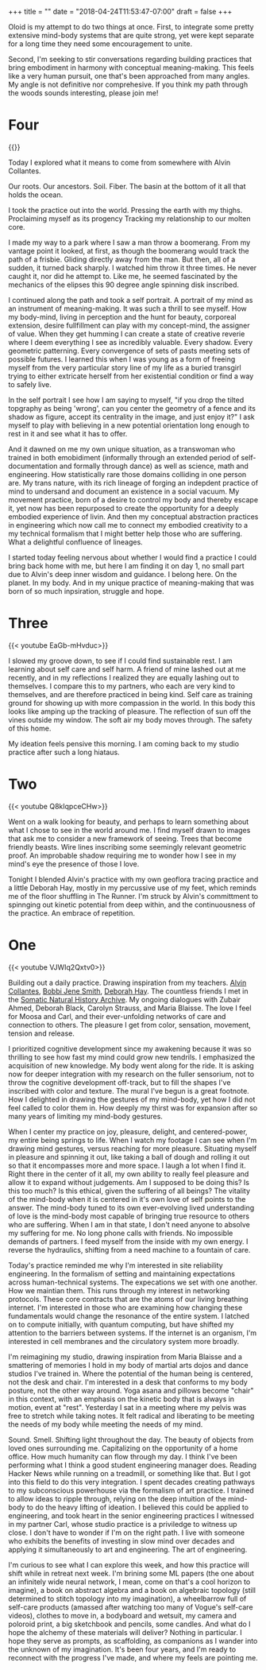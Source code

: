 +++
title = ""
date = "2018-04-24T11:53:47-07:00"
draft = false
+++

Oloid is my attempt to do two things at once. First, 
to integrate some pretty extensive mind-body systems that are 
quite strong, yet were kept separate for a long time they 
need some encouragement to unite. 

Second, I'm seeking to stir conversations regarding
building practices that bring embodiment in harmony with conceptual
meaning-making. This feels like a very human pursuit, one that's been
approached from many angles. My angle is not definitive nor 
comprehesive. If you think my path through the woods sounds
interesting, please join me! 

# Four

{{<youtube qcNBTKzccXw>}}

Today I explored what it means to come from somewhere with Alvin Collantes. 

Our roots. Our ancestors. Soil. Fiber. The basin
at the bottom of it all that holds the ocean.  

I took the  practice out into the world. 
Pressing the earth with my thighs. Proclaiming myself as its progency
Tracking my relationship to our molten core. 

I made my way to a park where I saw a man throw a boomerang. From my 
vantage point it looked, at first, as though the boomerang would 
track the path of a frisbie. Gliding directly away from 
the man. But then, all of a sudden, it turned back sharply. I watched
him throw it three times. He never caught it, nor did he
attempt to. Like me, he seemed fascinated by 
the mechanics of the elipses this 90 degree angle spinning disk inscribed.

I continued along the path and took a self portrait. 
A portrait of my mind as an instrument of meaning-making. It was 
such a thrill to see myself. How my body-mind, living
in perception and the hunt for beauty, corporeal extension, desire
fullfillment can play with my concept-mind, the assigner of value. 
When they get humming I can create a state of creative reverie where 
I deem everything I see as incredibly valuable. Every shadow. 
Every geometric patterning. Every convergence of sets of pasts 
meeting sets of possible futures. I learned this when I was young 
as a form of freeing myself from the very particular story line of 
my life as a buried transgirl
trying to either extricate herself from her existential condition
or find a way to safely live. 

In the self portrait I see how I am saying to myself, "if you drop 
the tilted topgraphy as being 'wrong', can you center the geometry 
of a fence and its shadow as figure, accept its centrality in
the image, and just enjoy it?" I ask myself to
play with believing in a new potential orientation long
enough to rest in it and see what it has to offer. 

And it dawned on me my own unique situation, as a transwoman who trained
in both emobidiment (informally through an extended period of self-documentation
and formally through dance) as well as science, math and engineering. How
statistically rare those domains colliding in one person are. My trans 
nature, with its rich lineage of forging an 
indepdent practice of mind to undersand and document an existence in 
a social vacuum. My movement practice, born of a desire to control my body
and thereby escape it, yet now has been repurposed to create the 
opportunity for a deeply embodied experience of livin. And then my 
conceptual abstraction practices in engineering which now call me 
to connect my embodied creativity to a my technical formalism
that I might better help those who are suffering. What a delightful 
confluence of lineages. 

I started today feeling nervous about whether I would find a practice
I could bring back home with me, but here I am finding it on day 1, no 
small part due to Alvin's deep inner wisdom and guidance. I belong here.
On the planet. In my body. And in my unique practice of meaning-making
that was born of so much inpsiration, struggle and hope. 

# Three

{{< youtube EaGb-mHvduc>}}

I slowed my groove down, to see if I could find sustainable rest. I am learning
about self care and self harm. A friend of mine lashed out at me recently,
and in my reflections I realized they are equally lashing out to themselves. I 
compare this to my partners, who each are very kind to themselves, and are
therefore practiced in being kind. Self care as training ground for showing
up with more compassion in the world. In this body this looks like amping
up the tracking of pleasure. The reflection of sun off the vines outside my 
window. The soft air my body moves through. The safety of this home.

My ideation feels pensive this morning. I am coming back to my studio practice
after such a long hiataus. 

# Two

{{< youtube Q8kIqpceCHw>}}

Went on a walk looking for beauty, and perhaps to learn something about what I 
chose to see in the world around me. I find myself drawn to images that ask me
to consider a new framework of seeing. Trees that become friendly beasts. 
Wire lines inscribing some seemingly relevant geometric proof. An improbable
shadow requiring me to wonder how I see in my mind's eye the presence of those
I love. 

Tonight I blended Alvin's practice with my own geoflora tracing practice
and a little Deborah Hay, mostly in my percussive use of my feet, which
reminds me of the floor shuffling in The Runner. I'm struck by Alvin's committment
to spinnging out kinetic potential from deep within, and the continuousness of
the practice. An embrace of repetition.

# One

{{< youtube VJWIq2Qxtv0>}}

Building out a daily practice. Drawing inspiration from my teachers.
[Alvin Collantes](https://www.alvincollantes.com/), [Bobbi Jene Smith](https://www.gagapeople.com/en/teachers/bobbi-jene-smith/),
[Deborah Hay](https://dhdcblog.blogspot.com/). The countless friends
I met in the [Somatic Natural History Archive](https://www.youtube.com/user/dancingecologist/videos). My ongoing dialogues
with Zubair Ahmed, Deborah Black, Carolyn Strauss, and Maria Blaisse. 
The love I feel for Moosa and Carl, and their ever-unfolding networks of 
care and connection to others. The pleasure I get from color, sensation,
movement, tension and release.

I prioritized cognitive development since my awakening because it was so 
thrilling to see how fast my mind could grow new tendrils. I emphasized
the acquisition of new knowledge. My body went along for the ride. It is
asking now for deeper integration with my research on the fuller sensorium,
not to throw the cognitive development off-track, but to fill the shapes I've 
inscribed with color and texture. The mural I've begun is a great footnote.
How I delighted in drawing the gestures of my mind-body, yet how I did not
feel called to color them in. How deeply my thirst was for expansion after 
so many years of limiting my mind-body gestures. 

When I center my practice on joy, pleasure, delight, and centered-power, my
entire being springs to life. When I watch my footage I can see when I'm 
drawing mind gestures, versus reaching for more pleasure. Situating
myself in pleasure and spinning it out, like taking a ball of dough and rolling
it out so that it encompasses more and more space. I laugh a lot when I find it.
Right there in the center of it all, my own ability to really feel pleasure
and allow it to expand without judgements. Am I supposed to be doing this? Is
this too much? Is this ethical, given the suffering of all beings? The vitality
of the mind-body when it is centered in it's own love of self points 
to the answer. The mind-body tuned to its own ever-evolving lived understanding 
of love is the mind-body most capable of bringing true resource to others who
are suffering. When I am in that state, I don't need anyone to absolve my suffering
for me. No long phone calls with friends. No impossible demands of partners. I
feed myself from the inside with my own energy. I reverse the hydraulics, shifting
from a need machine to a fountain of care. 

Today's practice reminded me why I'm interested in site reliability engineering. 
In the formalism of setting and maintaining expectations across 
human-technical systems. The expecations we set with one another. 
How we maintian them. This runs through my interest in networking protocols. 
These core contracts that are the atoms of our living breathing internet. 
I'm interested in those who are examining how
changing these fundamentals would change the resonance of the entire system. 
I latched on to compute initially, with quantum computing, but have shifted my
attention to the barriers between systems. If the internet is an organism, 
I'm interested in cell membranes and the circulatory system more broadly.

I'm reimagining my studio, drawing inspiration from Maria Blaisse and a smattering
of memories I hold in my body of martial arts dojos and dance studios I've
trained in. Where the potential of the human being is
centered, not the desk and chair. I'm interested in a desk that conforms to my
body posture, not the other way around. Yoga asana and pillows become "chair"
in this context, with an emphasis on the kinetic body that is always in motion,
event at "rest". Yesterday I sat in a meeting
where my pelvis was free to stretch while taking notes. It felt radical and
liberating to be meeting the needs of my body while meeting the needs of my mind.

Sound. Smell. Shifting light throughout the day. The beauty of objects from loved
ones surrounding me. Capitalizing on the opportunity of a home office. How much
humanity can flow through my day. I think I've been performing what I think 
a good student engineering manager does. Reading Hacker News while running on a 
treadmill, or something like that. But I got into this field to do this very integration.
I spent decades creating pathways to my subconscious powerhouse via the formalism
of art practice. I trained to allow ideas to ripple through,
relying on the deep intuition of the mind-body to do the heavy lifting of
ideation. I believed this could be applied to engineering, and took heart in 
the senior engineering practices I witnessed in my partner Carl, whose studio
practice is a priviledge to witness up close. I don't have to wonder if
I'm on the right path. I live with 
someone who exhibits the benefits of investing in slow mind over decades 
and applying it simultaneously to art and engineering. The art of engineering.

I'm curious to see what I can explore this week, and how this practice will shift
while in retreat next week. I'm brining some ML papers (the one about an infinitely
wide neural network, I mean, come on that's a cool horizon to imagine), a book 
on abstract algebra and a book on algebraic topology (still determined to 
stitch topology into my imagination), a wheelbarrow full of 
self-care products (amassed after watching too many of Vogue's self-care videos), 
clothes to move in, a bodyboard and wetsuit, my camera and poloroid print, 
a big sketchbook and pencils, some candles. And what do I hope the alchemy
of these materials will deliver? Nothing in particular. I hope they serve
as prompts, as scaffolding, as companions as I wander into the unknown of my 
imagination. It's been four years, and I'm ready to reconnect with the progress 
I've made, and where my feels are pointing me.
